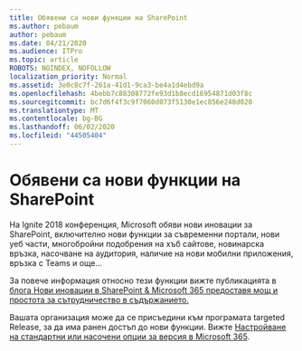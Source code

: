 ```yaml
---
title: Обявени са нови функции на SharePoint
ms.author: pebaum
author: pebaum
ms.date: 04/21/2020
ms.audience: ITPro
ms.topic: article
ROBOTS: NOINDEX, NOFOLLOW
localization_priority: Normal
ms.assetid: 3e0c8c7f-261a-41d1-9ca3-be4a1d4ebd9a
ms.openlocfilehash: 4bebb7c88308772fe93d1b8ecd16954871d03f8c
ms.sourcegitcommit: bc7d6f4f3c9f7060d073f5130e1ec856e248d020
ms.translationtype: MT
ms.contentlocale: bg-BG
ms.lasthandoff: 06/02/2020
ms.locfileid: "44505404"
---
```

# <a name="sharepoint-new-features-announced"></a>Обявени са нови функции на SharePoint

На Ignite 2018 конференция, Microsoft обяви нови иновации за SharePoint, включително нови функции за съвременни портали, нови уеб части, многобройни подобрения на хъб сайтове, новинарска връзка, насочване на аудитория, наличие на нови мобилни приложения, връзка с Teams и още...
  
За повече информация относно тези функции вижте публикацията в [блога Нови иновации в SharePoint &amp; Microsoft 365 предоставя мощ и простота за сътрудничество в съдържанието.](https://go.microsoft.com/fwlink/?linkid=2026502)
  
Вашата организация може да се присъедини към програмата targeted Release, за да има ранен достъп до нови функции. Вижте [Настройване на стандартни или насочени опции за версия в Microsoft 365](https://docs.microsoft.com/microsoft-365/admin/manage/release-options-in-office-365).
